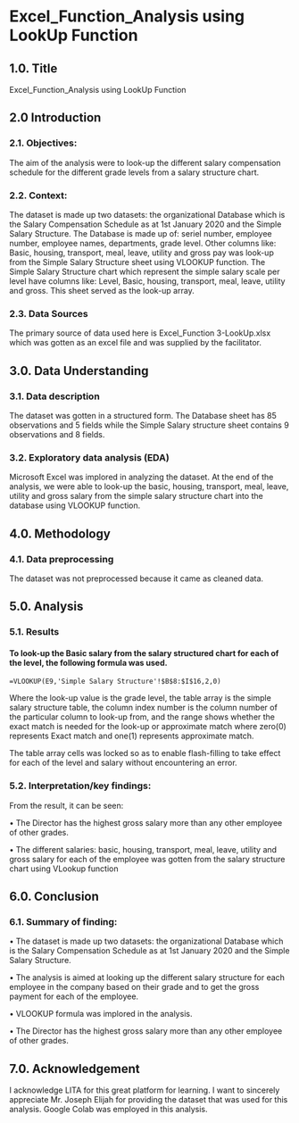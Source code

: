# Excel_Function_Analysis using LookUp Function


## 1.0. Title

Excel_Function_Analysis using LookUp Function

## 2.0 Introduction

### 2.1. Objectives: 

The aim of the analysis were to look-up the different salary compensation schedule for the different grade levels from a salary structure chart.

### 2.2. Context:

The dataset is made up two datasets: the organizational Database which is the Salary Compensation Schedule as at 1st January 2020 and the Simple Salary Structure. The Database is made up of: seriel number, employee number, employee names, departments, grade level. Other columns like: 
Basic, housing, transport, meal, leave, utility and gross pay was look-up from the Simple Salary Structure sheet using VLOOKUP function. The Simple Salary Structure chart which represent the simple salary scale per level have columns like: Level, Basic, housing, transport, meal, leave, utility and gross. This sheet served as the look-up array.

### 2.3. Data Sources

The primary source of data used here is Excel_Function 3-LookUp.xlsx which was gotten as an excel file and was supplied by the facilitator.

## 3.0. Data Understanding

### 3.1. Data description
The dataset was gotten in a structured form. The Database sheet has 85 observations and 5 fields while the Simple Salary structure sheet contains 9 observations and 8 fields.

### 3.2. Exploratory data analysis (EDA)

Microsoft Excel was implored in analyzing the dataset. At the end of the analysis, we were able to look-up the basic, housing, transport, meal, leave, utility and gross salary from the simple salary structure chart into the database using VLOOKUP function.

## 4.0. Methodology

### 4.1. Data preprocessing

The dataset was not preprocessed because it came as cleaned data.


## 5.0. Analysis

### 5.1. Results

#### To look-up the Basic salary from the salary structured chart for each of the level, the following formula was used.

```Excel
=VLOOKUP(E9,'Simple Salary Structure'!$B$8:$I$16,2,0)

```
Where the look-up value is the grade level, the table array is the simple salary structure table, the column index number is the column number of the particular column to look-up from, and the range shows whether the exact match is needed for the look-up or approximate match where zero(0) represents Exact match and one(1) represents approximate match.

The table array cells was locked so as to enable flash-filling to take effect for each of the level and salary without encountering an error.
                        
### 5.2. Interpretation/key findings: 

From the result, it can be seen:

•	The Director has the highest gross salary more than any other employee of other grades.

•	The different salaries: basic, housing, transport, meal, leave, utility and gross salary for each of the employee was gotten from the salary structure chart using VLookup function

## 6.0. Conclusion

### 6.1. Summary of finding:

•	The dataset is made up two datasets: the organizational Database which is the Salary Compensation Schedule as at 1st January 2020 and the Simple Salary Structure. 

•	The analysis is aimed at looking up the different salary structure for each employee in the company based on their grade and to get the gross payment for each of the employee.

•	VLOOKUP formula was implored in the analysis.

•	The Director has the highest gross salary more than any other employee of other grades.


## 7.0. Acknowledgement

I acknowledge LITA for this great platform for learning. I want to sincerely appreciate Mr. Joseph Elijah for providing the dataset that was used for this analysis. Google Colab was employed in this analysis.

